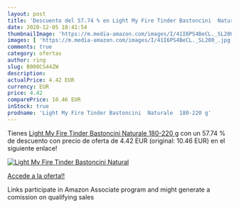 ```yaml
---
layout: post
title: 'Descuento del 57.74 % en Light My Fire Tinder Bastoncini  Natural'
date: 2020-12-05 18:41:54
thumbnailImage: 'https://m.media-amazon.com/images/I/41I6PS4BeCL._SL200_.jpg'
images: [ 'https://m.media-amazon.com/images/I/41I6PS4BeCL._SL200_.jpg' ]
comments: true
category: ofertas
author: ring
slug: B000CS44ZW
description:
actualPrice: 4.42 EUR
currency: EUR
price: 4.42
comparePrice: 10.46 EUR
inStock: true
prodname: 'Light My Fire Tinder Bastoncini  Naturale  180-220 g'
---
```


Tienes [Light My Fire Tinder Bastoncini  Naturale  180-220 g](https://www.amazon.it/dp/B000CS44ZW/?tag=tolees00-21) con un 57.74 % de descuento con precio de oferta de 4.42 EUR (original: 10.46 EUR) en el siguiente enlace!

[![Light My Fire Tinder Bastoncini  Natural](https://m.media-amazon.com/images/I/41I6PS4BeCL._SL200_.jpg)](https://www.amazon.it/dp/B000CS44ZW/?tag=tolees00-21)

[Accede a la oferta!!](https://www.amazon.it/dp/B000CS44ZW/?tag=tolees00-21)

Links participate in Amazon Associate program and might generate a comission on qualifying sales


